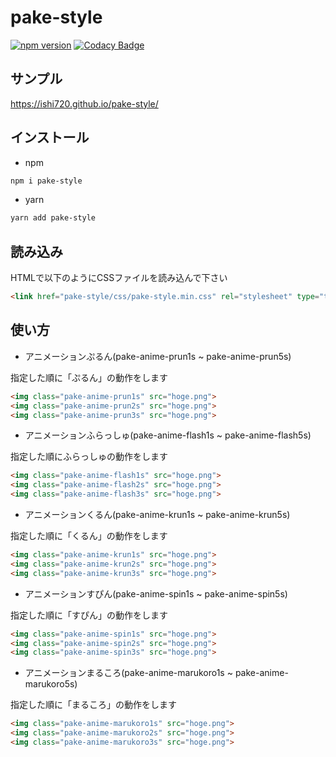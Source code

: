 # pake-style

[![npm version](https://badge.fury.io/js/pake-style.svg)](https://badge.fury.io/js/pake-style)
[![Codacy Badge](https://api.codacy.com/project/badge/Grade/1109d9f758154a6f9bc3050caa39b2d7)](https://www.codacy.com/app/ishi720/pake-style?utm_source=github.com&amp;utm_medium=referral&amp;utm_content=ishi720/pake-style&amp;utm_campaign=Badge_Grade)

## サンプル

https://ishi720.github.io/pake-style/

## インストール

- npm

```bash
npm i pake-style 
```

- yarn

```bash
yarn add pake-style 
```

## 読み込み

HTMLで以下のようにCSSファイルを読み込んで下さい

```html
<link href="pake-style/css/pake-style.min.css" rel="stylesheet" type="text/css">
```

## 使い方

- アニメーションぷるん(pake-anime-prun1s ~ pake-anime-prun5s)

指定した順に「ぷるん」の動作をします

```html
<img class="pake-anime-prun1s" src="hoge.png">
<img class="pake-anime-prun2s" src="hoge.png">
<img class="pake-anime-prun3s" src="hoge.png">
```

- アニメーションふらっしゅ(pake-anime-flash1s ~ pake-anime-flash5s)

指定した順にふらっしゅの動作をします

```html
<img class="pake-anime-flash1s" src="hoge.png">
<img class="pake-anime-flash2s" src="hoge.png">
<img class="pake-anime-flash3s" src="hoge.png">
```

- アニメーションくるん(pake-anime-krun1s ~ pake-anime-krun5s)

指定した順に「くるん」の動作をします

```html
<img class="pake-anime-krun1s" src="hoge.png">
<img class="pake-anime-krun2s" src="hoge.png">
<img class="pake-anime-krun3s" src="hoge.png">
```


- アニメーションすぴん(pake-anime-spin1s ~ pake-anime-spin5s)

指定した順に「すぴん」の動作をします

```html
<img class="pake-anime-spin1s" src="hoge.png">
<img class="pake-anime-spin2s" src="hoge.png">
<img class="pake-anime-spin3s" src="hoge.png">
```

- アニメーションまるころ(pake-anime-marukoro1s ~ pake-anime-marukoro5s)

指定した順に「まるころ」の動作をします

```html
<img class="pake-anime-marukoro1s" src="hoge.png">
<img class="pake-anime-marukoro2s" src="hoge.png">
<img class="pake-anime-marukoro3s" src="hoge.png">
```




